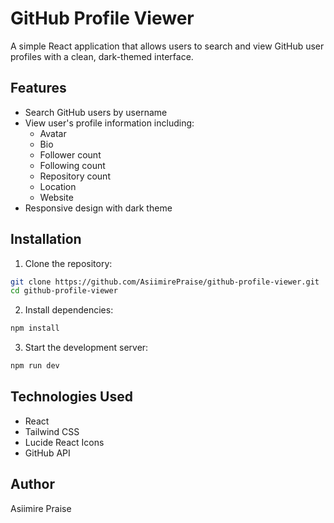 # GitHub Profile Viewer

A simple React application that allows users to search and view GitHub user profiles with a clean, dark-themed interface.
## Features
- Search GitHub users by username
- View user's profile information including:
  - Avatar
  - Bio
  - Follower count
  - Following count
  - Repository count
  - Location
  - Website
- Responsive design with dark theme

## Installation

1. Clone the repository:
```bash
git clone https://github.com/AsiimirePraise/github-profile-viewer.git
cd github-profile-viewer
```

2. Install dependencies:
```bash
npm install
```

3. Start the development server:
```bash
npm run dev
```

## Technologies Used
- React
- Tailwind CSS
- Lucide React Icons
- GitHub API

## Author
Asiimire Praise
